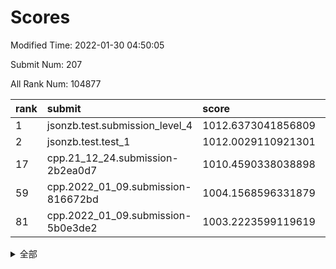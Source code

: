 # Scores

Modified Time: 2022-01-30 04:50:05

Submit Num: 207

All Rank Num: 104877

| rank |               submit               |       score        |       sigma        | pk_num |
| :--- | :--------------------------------- | :----------------- | :----------------- | :----- |
| 1    | jsonzb.test.submission_level_4     | 1012.6373041856809 | 0.7760427467448777 | 2032   |
| 2    | jsonzb.test.test_1                 | 1012.0029110921301 | 0.7823858402910172 | 2027   |
| 17   | cpp.21_12_24.submission-2b2ea0d7   | 1010.4590338038898 | 0.7689457264739369 | 2025   |
| 59   | cpp.2022_01_09.submission-816672bd | 1004.1568596331879 | 0.7043397852264925 | 2028   |
| 81   | cpp.2022_01_09.submission-5b0e3de2 | 1003.2223599119619 | 0.6986850029194376 | 2033   |


<details>
<summary>全部</summary>

| rank |                 submit                 |       score        |       sigma        | pk_num |
| :--- | :------------------------------------- | :----------------- | :----------------- | :----- |
| 1    | jsonzb.test.submission_level_4         | 1012.6373041856809 | 0.7760427467448777 | 2032   |
| 2    | jsonzb.test.test_1                     | 1012.0029110921301 | 0.7823858402910172 | 2027   |
| 3    | gobigger.level_3.submission_level_3_22 | 1011.8778729640478 | 0.7708884312145345 | 2031   |
| 4    | gobigger.level_3.submission_level_3_49 | 1011.7266690484919 | 0.810333087697035  | 2026   |
| 5    | gobigger.level_3.submission_level_3_1  | 1011.5354217717208 | 0.7758336980065467 | 2024   |
| 6    | gobigger.level_3.submission_level_3_26 | 1011.4449979072451 | 0.7834366048610799 | 2030   |
| 7    | gobigger.level_3.submission_level_3_6  | 1011.0574584582404 | 0.7609431735074204 | 2028   |
| 8    | gobigger.level_3.submission_level_3_35 | 1010.9506364382459 | 0.7762536704351263 | 2026   |
| 9    | gobigger.level_3.submission_level_3_33 | 1010.8976993309125 | 0.765739840934596  | 2024   |
| 10   | gobigger.level_3.submission_level_3_42 | 1010.8303242620906 | 0.7789951069023893 | 2028   |
| 11   | gobigger.level_3.submission_level_3_24 | 1010.7595677261804 | 0.7524385778698417 | 2026   |
| 12   | gobigger.level_3.submission_level_3_41 | 1010.6095009821468 | 0.767620643581466  | 2027   |
| 13   | gobigger.level_3.submission_level_3_0  | 1010.5506183346404 | 0.7819744540084645 | 2029   |
| 14   | gobigger.level_3.submission_level_3_31 | 1010.5276713070793 | 0.7758535800289604 | 2025   |
| 15   | gobigger.level_3.submission_level_3_5  | 1010.513968377161  | 0.7430116875454169 | 2031   |
| 16   | gobigger.level_3.submission_level_3_3  | 1010.4889674071155 | 0.7470518058519259 | 2028   |
| 17   | cpp.21_12_24.submission-2b2ea0d7       | 1010.4590338038898 | 0.7689457264739369 | 2025   |
| 18   | gobigger.level_3.submission_level_3_46 | 1010.42041868309   | 0.7833923782597539 | 2022   |
| 19   | gobigger.level_3.submission_level_3_45 | 1010.4133333309418 | 0.7474341627866675 | 2029   |
| 20   | gobigger.level_3.submission_level_3_12 | 1010.3267476348454 | 0.7633615782398491 | 2025   |
| 21   | gobigger.level_3.submission_level_3_34 | 1010.3155603238868 | 0.7528559033687616 | 2028   |
| 22   | gobigger.level_3.submission_level_3_18 | 1010.2916261858221 | 0.7547019884334826 | 2030   |
| 23   | gobigger.level_3.submission_level_3_47 | 1010.2904575043524 | 0.7513268963128531 | 2023   |
| 24   | gobigger.level_3.submission_level_3_48 | 1010.290218077061  | 0.7709548336669713 | 2028   |
| 25   | gobigger.level_3.submission_level_3_27 | 1010.1011235397224 | 0.7611917168115545 | 2024   |
| 26   | gobigger.level_3.submission_level_3_11 | 1010.0776280120234 | 0.773722167757696  | 2029   |
| 27   | gobigger.level_3.submission_level_3_30 | 1009.9686644361557 | 0.7602560699376801 | 2027   |
| 28   | gobigger.level_3.submission_level_3_37 | 1009.9497948757912 | 0.7603356188706083 | 2028   |
| 29   | gobigger.level_3.submission_level_3_28 | 1009.9248130976038 | 0.7406619216411907 | 2031   |
| 30   | gobigger.level_3.submission_level_3_9  | 1009.8120443746079 | 0.7545114928738891 | 2026   |
| 31   | gobigger.level_3.submission_level_3_17 | 1009.7980903766736 | 0.7590696833690265 | 2030   |
| 32   | gobigger.level_3.submission_level_3_16 | 1009.7233431697007 | 0.7472123473447556 | 2029   |
| 33   | gobigger.level_3.submission_level_3_43 | 1009.7221810223858 | 0.7399258508168061 | 2022   |
| 34   | gobigger.level_3.submission_level_3_38 | 1009.7119574965909 | 0.7614817099595462 | 2030   |
| 35   | gobigger.level_3.submission_level_3_7  | 1009.7029633416199 | 0.7477232313547164 | 2022   |
| 36   | gobigger.level_3.submission_level_3_39 | 1009.6879899496425 | 0.7787555946232717 | 2027   |
| 37   | gobigger.level_3.submission_level_3_21 | 1009.6779002085249 | 0.7556653882598728 | 2027   |
| 38   | gobigger.level_3.submission_level_3_20 | 1009.6488328096219 | 0.7553297909675426 | 2031   |
| 39   | gobigger.level_3.submission_level_3_2  | 1009.6175690927661 | 0.7627055044643763 | 2027   |
| 40   | gobigger.level_3.submission_level_3_10 | 1009.5018817151349 | 0.7813539540376383 | 2026   |
| 41   | gobigger.level_3.submission_level_3_36 | 1009.397627676464  | 0.7455002060438946 | 2027   |
| 42   | gobigger.level_3.submission_level_3_8  | 1009.3926379612834 | 0.7542599558372535 | 2028   |
| 43   | gobigger.level_3.submission_level_3_23 | 1009.3539478180785 | 0.7310427228189633 | 2033   |
| 44   | gobigger.level_3.submission_level_3_19 | 1009.2378833677627 | 0.7577820650886404 | 2029   |
| 45   | gobigger.level_3.submission_level_3_32 | 1009.2366824472715 | 0.7574829355541048 | 2022   |
| 46   | gobigger.level_3.submission_level_3_4  | 1009.2200050515507 | 0.7491774300023476 | 2026   |
| 47   | gobigger.level_3.submission_level_3_29 | 1009.216046603733  | 0.7569357433642494 | 2031   |
| 48   | gobigger.level_3.submission_level_3_25 | 1009.1937436947236 | 0.7739990700659976 | 2025   |
| 49   | gobigger.level_3.submission_level_3_44 | 1009.1229088603019 | 0.7496435904031536 | 2026   |
| 50   | gobigger.level_3.submission_level_3_15 | 1009.1132733803961 | 0.7206367342128306 | 2026   |
| 51   | gobigger.level_3.submission_level_3_13 | 1008.8618348589697 | 0.7400229697032802 | 2029   |
| 52   | gobigger.level_3.submission_level_3_14 | 1008.4838388510501 | 0.7810079762349424 | 2026   |
| 53   | gobigger.level_3.submission_level_3_40 | 1008.2161855372975 | 0.7291819951236688 | 2027   |
| 54   | gobigger.level_1.submission_level_1_21 | 1005.0605492322761 | 0.7293912843767534 | 2028   |
| 55   | gobigger.level_1.submission_level_1_49 | 1004.3907103173665 | 0.7162836821452062 | 2022   |
| 56   | gobigger.level_1.submission_level_1_44 | 1004.3827778436146 | 0.7204741325573191 | 2028   |
| 57   | gobigger.level_1.submission_level_1_40 | 1004.2750801168634 | 0.7226678979066615 | 2025   |
| 58   | gobigger.level_1.submission_level_1_20 | 1004.1727134918998 | 0.7164703828176258 | 2027   |
| 59   | cpp.2022_01_09.submission-816672bd     | 1004.1568596331879 | 0.7043397852264925 | 2028   |
| 60   | gobigger.level_1.submission_level_1_29 | 1004.1321723829645 | 0.7156983560955508 | 2023   |
| 61   | gobigger.level_1.submission_level_1_19 | 1004.0486199443636 | 0.7140182527451086 | 2029   |
| 62   | gobigger.level_1.submission_level_1_15 | 1003.9803268317033 | 0.7209095577353125 | 2028   |
| 63   | gobigger.level_1.submission_level_1_9  | 1003.9679719286623 | 0.733121368267682  | 2027   |
| 64   | gobigger.level_1.submission_level_1_22 | 1003.923308837468  | 0.7245949120088204 | 2031   |
| 65   | gobigger.level_1.submission_level_1_23 | 1003.881023831905  | 0.7184889841252918 | 2030   |
| 66   | gobigger.level_1.submission_level_1_13 | 1003.8313113497778 | 0.7156253392056513 | 2022   |
| 67   | gobigger.level_1.submission_level_1_14 | 1003.7520875980294 | 0.7137320253923237 | 2028   |
| 68   | gobigger.level_1.submission_level_1_48 | 1003.7279052256257 | 0.7218785832437608 | 2024   |
| 69   | gobigger.level_1.submission_level_1_12 | 1003.7184227811114 | 0.7217248923259328 | 2026   |
| 70   | gobigger.level_1.submission_level_1_34 | 1003.5935122621796 | 0.7108485938612509 | 2025   |
| 71   | gobigger.level_1.submission_level_1_27 | 1003.5778976936806 | 0.7199921459624974 | 2024   |
| 72   | gobigger.level_1.submission_level_1_18 | 1003.5524369569704 | 0.7103596706565759 | 2022   |
| 73   | gobigger.level_1.submission_level_1_42 | 1003.4059030942869 | 0.7236363504202346 | 2027   |
| 74   | gobigger.level_1.submission_level_1_38 | 1003.3644894588732 | 0.7101902716954409 | 2028   |
| 75   | gobigger.level_1.submission_level_1_1  | 1003.3433980481364 | 0.7099468349460495 | 2022   |
| 76   | gobigger.level_1.submission_level_1_35 | 1003.342166125369  | 0.720209896335111  | 2027   |
| 77   | gobigger.level_1.submission_level_1_11 | 1003.3239533831203 | 0.7085618287022809 | 2027   |
| 78   | gobigger.level_1.submission_level_1_26 | 1003.3189598212361 | 0.7341501013378104 | 2027   |
| 79   | gobigger.level_1.submission_level_1_36 | 1003.25294839366   | 0.7132521228644587 | 2025   |
| 80   | gobigger.level_1.submission_level_1_33 | 1003.2524673224534 | 0.7215232046380649 | 2023   |
| 81   | cpp.2022_01_09.submission-5b0e3de2     | 1003.2223599119619 | 0.6986850029194376 | 2033   |
| 82   | gobigger.level_1.submission_level_1_39 | 1003.1848079213275 | 0.7199457062952078 | 2026   |
| 83   | gobigger.level_1.submission_level_1_16 | 1003.1836917988227 | 0.7223583176579571 | 2024   |
| 84   | gobigger.level_1.submission_level_1_32 | 1003.0596670836231 | 0.7177143365051105 | 2024   |
| 85   | gobigger.level_1.submission_level_1_17 | 1003.0208743977447 | 0.7245751405906854 | 2029   |
| 86   | gobigger.level_1.submission_level_1_43 | 1003.003209677134  | 0.7160610781475099 | 2029   |
| 87   | gobigger.level_1.submission_level_1_7  | 1002.9932895381852 | 0.7204661690654415 | 2022   |
| 88   | gobigger.level_1.submission_level_1_8  | 1002.8590738741998 | 0.7129015260732354 | 2027   |
| 89   | gobigger.level_1.submission_level_1_47 | 1002.8217340034938 | 0.7149782525719962 | 2027   |
| 90   | gobigger.level_1.submission_level_1_5  | 1002.812213195984  | 0.7102463654401965 | 2028   |
| 91   | gobigger.level_1.submission_level_1_25 | 1002.7451801733904 | 0.7058338641913772 | 2024   |
| 92   | gobigger.level_1.submission_level_1_28 | 1002.714505122553  | 0.7242003673293911 | 2028   |
| 93   | gobigger.level_1.submission_level_1_37 | 1002.6470880426307 | 0.7289264998061212 | 2029   |
| 94   | gobigger.level_1.submission_level_1_4  | 1002.539462133627  | 0.7037373135243777 | 2026   |
| 95   | gobigger.level_1.submission_level_1_46 | 1002.5040136791868 | 0.7146728678845374 | 2026   |
| 96   | gobigger.level_1.submission_level_1_24 | 1002.4795966893819 | 0.7146594952821237 | 2027   |
| 97   | gobigger.level_1.submission_level_1_10 | 1002.4317532011472 | 0.7106117961591155 | 2015   |
| 98   | gobigger.level_1.submission_level_1_31 | 1002.4150088103175 | 0.7148828778033849 | 2029   |
| 99   | gobigger.level_1.submission_level_1_30 | 1002.3907913600965 | 0.7094459324180394 | 2023   |
| 100  | gobigger.level_1.submission_level_1_6  | 1002.3188903140828 | 0.7127371930589973 | 2024   |
| 101  | gobigger.level_1.submission_level_1_41 | 1002.2610132889233 | 0.7154883913322199 | 2032   |
| 102  | gobigger.level_1.submission_level_1_2  | 1002.1648524915707 | 0.7236279326383803 | 2024   |
| 103  | gobigger.level_1.submission_level_1_45 | 1002.1164903399721 | 0.7118607524044646 | 2027   |
| 104  | gobigger.level_1.submission_level_1_0  | 1002.0087465843092 | 0.6999567654167963 | 2027   |
| 105  | gobigger.level_1.submission_level_1_3  | 1001.2519610148843 | 0.7054866389647303 | 2025   |
| 106  | gobigger.random.submission_random_10   | 997.8885503754045  | 0.7063357207221915 | 2031   |
| 107  | gobigger.random.submission_random_15   | 997.7789609549691  | 0.6916072905284683 | 2025   |
| 108  | gobigger.random.submission_random_3    | 997.1058648521488  | 0.713557638780012  | 2023   |
| 109  | gobigger.random.submission_random_4    | 996.961374761354   | 0.7204687595567688 | 2026   |
| 110  | gobigger.random.submission_random_34   | 996.8756481128041  | 0.7140099278506207 | 2023   |
| 111  | gobigger.random.submission_random_24   | 996.8229714629218  | 0.7062669198894697 | 2027   |
| 112  | gobigger.random.submission_random_37   | 996.7834392994044  | 0.7015783995546757 | 2028   |
| 113  | gobigger.random.submission_random_18   | 996.778710737546   | 0.7138168848174458 | 2031   |
| 114  | gobigger.random.submission_random_35   | 996.5950387887553  | 0.7058388178573495 | 2027   |
| 115  | gobigger.random.submission_random_21   | 996.5931324982942  | 0.7058579788126641 | 2029   |
| 116  | gobigger.random.submission_random_25   | 996.5778856284561  | 0.7152219815664146 | 2027   |
| 117  | gobigger.random.submission_random_19   | 996.5404983459143  | 0.7126990876204685 | 2031   |
| 118  | gobigger.random.submission_random_5    | 996.5096026641343  | 0.7065727489744151 | 2024   |
| 119  | gobigger.random.submission_random_23   | 996.4362700154517  | 0.7142821504692861 | 2033   |
| 120  | gobigger.random.submission_random_29   | 996.3832251302806  | 0.7180169875021377 | 2028   |
| 121  | gobigger.random.submission_random_9    | 996.2564145198259  | 0.7050084821063388 | 2018   |
| 122  | gobigger.random.submission_random_38   | 996.2410400737074  | 0.7096508267037287 | 2030   |
| 123  | gobigger.random.submission_random_43   | 996.213712433799   | 0.7127283386817919 | 2027   |
| 124  | gobigger.random.submission_random_17   | 996.1788802685669  | 0.7026444523496461 | 2024   |
| 125  | gobigger.random.submission_random_6    | 996.1635760622305  | 0.7045463987357962 | 2027   |
| 126  | gobigger.random.submission_random_40   | 996.1022495835897  | 0.7153197363569068 | 2028   |
| 127  | gobigger.random.submission_random_14   | 996.0665096475576  | 0.7179031942525913 | 2030   |
| 128  | gobigger.random.submission_random_30   | 996.0582505487762  | 0.7089635039407844 | 2024   |
| 129  | gobigger.random.submission_random_26   | 995.9869246934998  | 0.7064748900314134 | 2024   |
| 130  | gobigger.random.submission_random_36   | 995.9746546891322  | 0.7186754799471837 | 2020   |
| 131  | gobigger.random.submission_random_31   | 995.9166878473659  | 0.7103045714892351 | 2026   |
| 132  | gobigger.random.submission_random_8    | 995.8271473701606  | 0.7242365115341813 | 2031   |
| 133  | gobigger.random.submission_random_44   | 995.8238393812261  | 0.7162364087091287 | 2031   |
| 134  | gobigger.random.submission_random_7    | 995.766186852607   | 0.7222189603836445 | 2027   |
| 135  | gobigger.random.submission_random_1    | 995.7140466932258  | 0.7157791657043654 | 2026   |
| 136  | gobigger.random.submission_random_27   | 995.6931030064759  | 0.6997766616552641 | 2026   |
| 137  | gobigger.random.submission_random_33   | 995.6250515178339  | 0.7074776985400891 | 2027   |
| 138  | gobigger.random.submission_random_49   | 995.6109829454723  | 0.7154999439817099 | 2027   |
| 139  | gobigger.random.submission_random_13   | 995.5612226263947  | 0.7158506677483454 | 2032   |
| 140  | gobigger.random.submission_random_39   | 995.5169430875509  | 0.7073052431946232 | 2021   |
| 141  | gobigger.random.submission_random_42   | 995.4824630007117  | 0.7238908536642189 | 2020   |
| 142  | gobigger.random.submission_random_46   | 995.4647947897256  | 0.7016186098573965 | 2023   |
| 143  | gobigger.random.submission_random_47   | 995.4469854747954  | 0.7121744396966827 | 2028   |
| 144  | gobigger.random.submission_random_45   | 995.41278885415    | 0.7125131020885628 | 2031   |
| 145  | gobigger.random.submission_random_22   | 995.4061164532652  | 0.7016855813349264 | 2029   |
| 146  | gobigger.random.submission_random_32   | 995.3885791191807  | 0.7112792368260467 | 2027   |
| 147  | gobigger.random.submission_random_16   | 995.2498007540772  | 0.7284347998913197 | 2029   |
| 148  | gobigger.random.submission_random_12   | 995.0766928565738  | 0.7129204819563782 | 2027   |
| 149  | gobigger.random.submission_random_0    | 995.0358532524413  | 0.7292962928930471 | 2025   |
| 150  | gobigger.random.submission_random_48   | 994.9376134775798  | 0.7167977611864754 | 2024   |
| 151  | gobigger.random.submission_random_28   | 994.937143589036   | 0.7097239138931157 | 2025   |
| 152  | gobigger.random.submission_random_11   | 994.9056710759694  | 0.7231482327330375 | 2025   |
| 153  | gobigger.random.submission_random_2    | 994.8751254781347  | 0.726042885213778  | 2024   |
| 154  | gobigger.random.submission_random_20   | 994.7130736280907  | 0.7364405643744024 | 2026   |
| 155  | gobigger.random.submission_random_41   | 994.6385754252586  | 0.7306003717416704 | 2028   |
| 156  | gobigger.level_2.submission_level_2_15 | 994.6091992379305  | 0.7258280511506321 | 2031   |
| 157  | gobigger.level_2.submission_level_2_0  | 993.6691497376753  | 0.7232005269812369 | 2027   |
| 158  | gobigger.level_2.submission_level_2_19 | 993.5070705156364  | 0.7619747409066826 | 2025   |
| 159  | gobigger.level_2.submission_level_2_41 | 993.4436109320344  | 0.7409083768040586 | 2031   |
| 160  | gobigger.level_2.submission_level_2_21 | 993.2788381346974  | 0.7210558872788912 | 2022   |
| 161  | gobigger.level_2.submission_level_2_36 | 993.2089390574189  | 0.7260380956590865 | 2030   |
| 162  | gobigger.level_2.submission_level_2_33 | 992.7900771870031  | 0.7308432573023426 | 2028   |
| 163  | gobigger.level_2.submission_level_2_40 | 992.7508303538133  | 0.7345049237350147 | 2027   |
| 164  | gobigger.level_2.submission_level_2_7  | 992.6852076849499  | 0.7504849437231851 | 2025   |
| 165  | gobigger.level_2.submission_level_2_43 | 992.6456465549379  | 0.7531738222260679 | 2027   |
| 166  | gobigger.level_2.submission_level_2_27 | 992.6052097149279  | 0.727021073913117  | 2026   |
| 167  | gobigger.level_2.submission_level_2_6  | 992.600872980721   | 0.7619103442171633 | 2022   |
| 168  | gobigger.level_2.submission_level_2_37 | 992.59213721679    | 0.7226399268600916 | 2031   |
| 169  | gobigger.level_2.submission_level_2_8  | 992.5874381114247  | 0.7419388738336627 | 2027   |
| 170  | gobigger.level_2.submission_level_2_29 | 992.5253426768708  | 0.7480550008816161 | 2026   |
| 171  | gobigger.level_2.submission_level_2_25 | 992.4649506564754  | 0.741924406371988  | 2027   |
| 172  | gobigger.level_2.submission_level_2_17 | 992.3475760716761  | 0.7340124851335783 | 2028   |
| 173  | gobigger.level_2.submission_level_2_45 | 992.2843784066207  | 0.7301372549545104 | 2029   |
| 174  | gobigger.level_2.submission_level_2_2  | 992.2518766583568  | 0.7472129162833845 | 2031   |
| 175  | gobigger.level_2.submission_level_2_47 | 992.1669694433346  | 0.751251596752435  | 2027   |
| 176  | gobigger.level_2.submission_level_2_49 | 992.1581703900193  | 0.7522185447331751 | 2027   |
| 177  | gobigger.level_2.submission_level_2_32 | 992.1561501661315  | 0.7601618468831611 | 2025   |
| 178  | gobigger.level_2.submission_level_2_46 | 992.1524961907451  | 0.7423868480718181 | 2025   |
| 179  | gobigger.level_2.submission_level_2_34 | 992.0870684419239  | 0.7566586283646    | 2029   |
| 180  | gobigger.level_2.submission_level_2_10 | 991.9733704221429  | 0.7434517135544871 | 2024   |
| 181  | gobigger.level_2.submission_level_2_23 | 991.8763512262125  | 0.7485326123193288 | 2029   |
| 182  | gobigger.level_2.submission_level_2_42 | 991.8707460442405  | 0.754157618885347  | 2029   |
| 183  | gobigger.level_2.submission_level_2_11 | 991.870553129655   | 0.7357667646613569 | 2023   |
| 184  | gobigger.level_2.submission_level_2_18 | 991.8703395411981  | 0.7317246921376381 | 2021   |
| 185  | gobigger.level_2.submission_level_2_30 | 991.8697730285658  | 0.7539607287727641 | 2026   |
| 186  | gobigger.level_2.submission_level_2_44 | 991.8049699041808  | 0.7442574189640824 | 2022   |
| 187  | gobigger.level_2.submission_level_2_1  | 991.7348363052818  | 0.7514179179758005 | 2030   |
| 188  | gobigger.level_2.submission_level_2_24 | 991.7200800218068  | 0.7399853818358207 | 2023   |
| 189  | gobigger.level_2.submission_level_2_5  | 991.71850910104    | 0.7460674682733739 | 2025   |
| 190  | gobigger.level_2.submission_level_2_12 | 991.6615899703639  | 0.7609856945159074 | 2028   |
| 191  | gobigger.level_2.submission_level_2_22 | 991.6089875695984  | 0.7234522419418146 | 2026   |
| 192  | gobigger.level_2.submission_level_2_39 | 991.4769397348934  | 0.7675767489065253 | 2029   |
| 193  | gobigger.level_2.submission_level_2_28 | 991.4216721040895  | 0.7612892697195717 | 2032   |
| 194  | gobigger.level_2.submission_level_2_48 | 991.3804891534542  | 0.7616358576624268 | 2023   |
| 195  | gobigger.level_2.submission_level_2_14 | 991.2419929016937  | 0.7528806739947699 | 2028   |
| 196  | gobigger.level_2.submission_level_2_4  | 991.1392297774382  | 0.760768736364884  | 2026   |
| 197  | gobigger.level_2.submission_level_2_20 | 991.0918946115626  | 0.759256193690519  | 2029   |
| 198  | gobigger.level_2.submission_level_2_9  | 991.0040370961002  | 0.7300213187428515 | 2020   |
| 199  | gobigger.level_2.submission_level_2_35 | 990.9807850050039  | 0.7653093043723347 | 2028   |
| 200  | gobigger.level_2.submission_level_2_38 | 990.7832906546284  | 0.75058143066745   | 2025   |
| 201  | gobigger.level_2.submission_level_2_31 | 990.6979859009897  | 0.7608293652001595 | 2029   |
| 202  | gobigger.level_2.submission_level_2_3  | 990.6791662022096  | 0.7782536003195543 | 2028   |
| 203  | gobigger.level_2.submission_level_2_13 | 990.650499672583   | 0.7584915309649362 | 2029   |
| 204  | gobigger.level_2.submission_level_2_26 | 990.1954655748427  | 0.769926678531568  | 2028   |
| 205  | gobigger.level_2.submission_level_2_16 | 989.9322021811205  | 0.757863072072907  | 2016   |
| 206  | gobigger.none.submission_none_0        | 977.3081009491704  | 1.4077166256802771 | 2028   |
| 207  | gobigger.none.submission_none_1        | 976.1334626469422  | 1.4090357963062725 | 2023   |

</details>